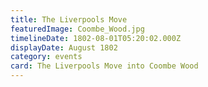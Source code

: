 ```yaml
---
title: The Liverpools Move
featuredImage: Coombe_Wood.jpg
timelineDate: 1802-08-01T05:20:02.000Z
displayDate: August 1802
category: events
card: The Liverpools Move into Coombe Wood
---
```

